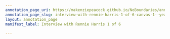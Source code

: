 ```yaml
---
annotation_page_uri: https://makenziepeacock.github.io/NoBoundaries/annotations/interview-with-rennie-harris-1-of-6-canvas-1--yeah.json
annotation_page_slug: interview-with-rennie-harris-1-of-6-canvas-1--yeah
layout: annotation_page
manifest_label: Interview with Rennie Harris 1 of 6

---
```


